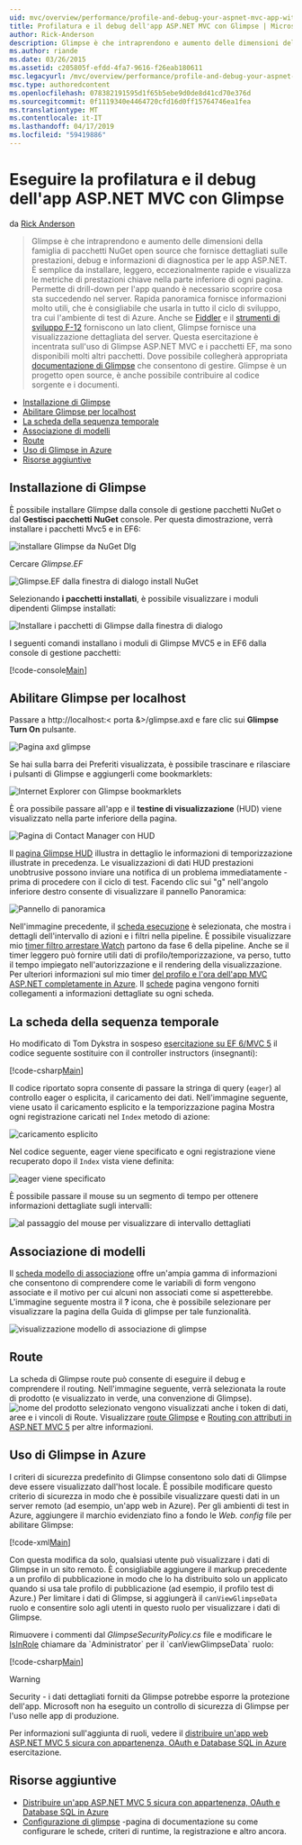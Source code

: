 ```yaml
---
uid: mvc/overview/performance/profile-and-debug-your-aspnet-mvc-app-with-glimpse
title: Profilatura e il debug dell'app ASP.NET MVC con Glimpse | Microsoft Docs
author: Rick-Anderson
description: Glimpse è che intraprendono e aumento delle dimensioni della famiglia di pacchetti NuGet open source che fornisce dettagliati sulle prestazioni, debug e informazioni di diagnostica per ASP.NET un...
ms.author: riande
ms.date: 03/26/2015
ms.assetid: c205805f-efdd-4fa7-9616-f26eab180611
msc.legacyurl: /mvc/overview/performance/profile-and-debug-your-aspnet-mvc-app-with-glimpse
msc.type: authoredcontent
ms.openlocfilehash: 078382191595d1f65b5ebe9d0de8d41cd70e376d
ms.sourcegitcommit: 0f1119340e4464720cfd16d0ff15764746ea1fea
ms.translationtype: MT
ms.contentlocale: it-IT
ms.lasthandoff: 04/17/2019
ms.locfileid: "59419886"
---
```

# <a name="profile-and-debug-your-aspnet-mvc-app-with-glimpse"></a>Eseguire la profilatura e il debug dell'app ASP.NET MVC con Glimpse

da [Rick Anderson]((https://twitter.com/RickAndMSFT))

> Glimpse è che intraprendono e aumento delle dimensioni della famiglia di pacchetti NuGet open source che fornisce dettagliati sulle prestazioni, debug e informazioni di diagnostica per le app ASP.NET. È semplice da installare, leggero, eccezionalmente rapide e visualizza le metriche di prestazioni chiave nella parte inferiore di ogni pagina. Permette di drill-down per l'app quando è necessario scoprire cosa sta succedendo nel server. Rapida panoramica fornisce informazioni molto utili, che è consigliabile che usarla in tutto il ciclo di sviluppo, tra cui l'ambiente di test di Azure. Anche se [Fiddler](http://www.telerik.com/fiddler) e il [strumenti di sviluppo F-12](https://msdn.microsoft.com/library/ie/gg589512(v=vs.85).aspx) forniscono un lato client, Glimpse fornisce una visualizzazione dettagliata del server. Questa esercitazione è incentrata sull'uso di Glimpse ASP.NET MVC e i pacchetti EF, ma sono disponibili molti altri pacchetti. Dove possibile collegherà appropriata [documentazione di Glimpse](http://getglimpse.com/Docs/) che consentono di gestire. Glimpse è un progetto open source, è anche possibile contribuire al codice sorgente e i documenti.


- [Installazione di Glimpse](#ig)
- [Abilitare Glimpse per localhost](#eg)
- [La scheda della sequenza temporale](#Time)
- [Associazione di modelli](#mb)
- [Route](#route)
- [Uso di Glimpse in Azure](#da)
- [Risorse aggiuntive](#addRes)

<a id="ig"></a>
## <a name="installing-glimpse"></a>Installazione di Glimpse

È possibile installare Glimpse dalla console di gestione pacchetti NuGet o dal **Gestisci pacchetti NuGet** console. Per questa dimostrazione, verrà installare i pacchetti Mvc5 e in EF6:

![installare Glimpse da NuGet Dlg](profile-and-debug-your-aspnet-mvc-app-with-glimpse/_static/image1.png)

Cercare *Glimpse.EF*

![Glimpse.EF dalla finestra di dialogo install NuGet](profile-and-debug-your-aspnet-mvc-app-with-glimpse/_static/image2.png)

Selezionando **i pacchetti installati**, è possibile visualizzare i moduli dipendenti Glimpse installati:

![Installare i pacchetti di Glimpse dalla finestra di dialogo](profile-and-debug-your-aspnet-mvc-app-with-glimpse/_static/image3.png)

I seguenti comandi installano i moduli di Glimpse MVC5 e in EF6 dalla console di gestione pacchetti:

[!code-console[Main](profile-and-debug-your-aspnet-mvc-app-with-glimpse/samples/sample1.cmd)]

<a id="eg"></a>
## <a name="enable-glimpse-for-localhost"></a>Abilitare Glimpse per localhost

Passare a http://localhost:&lt; porta &&gt;/glimpse.axd e fare clic sui <strong>Glimpse Turn On</strong> pulsante.

![Pagina axd glimpse](profile-and-debug-your-aspnet-mvc-app-with-glimpse/_static/image4.png)

Se hai sulla barra dei Preferiti visualizzata, è possibile trascinare e rilasciare i pulsanti di Glimpse e aggiungerli come bookmarklets:

![Internet Explorer con Glimpse bookmarklets](profile-and-debug-your-aspnet-mvc-app-with-glimpse/_static/image5.png)

È ora possibile passare all'app e il **testine di visualizzazione** (HUD) viene visualizzato nella parte inferiore della pagina.

![Pagina di Contact Manager con HUD](profile-and-debug-your-aspnet-mvc-app-with-glimpse/_static/image6.png)

Il [pagina Glimpse HUD](http://getglimpse.com/Docs/Heads-up-Display) illustra in dettaglio le informazioni di temporizzazione illustrate in precedenza. Le visualizzazioni di dati HUD prestazioni unobtrusive possono inviare una notifica di un problema immediatamente - prima di procedere con il ciclo di test. Facendo clic sui &quot;g&quot; nell'angolo inferiore destro consente di visualizzare il pannello Panoramica:

![Pannello di panoramica](profile-and-debug-your-aspnet-mvc-app-with-glimpse/_static/image7.png)

Nell'immagine precedente, il [scheda esecuzione](http://getglimpse.com/Docs/Execution-Tab) è selezionata, che mostra i dettagli dell'intervallo di azioni e i filtri nella pipeline. È possibile visualizzare mio [timer filtro arrestare Watch](http://www.nuget.org/packages/StopWatch/) partono da fase 6 della pipeline. Anche se il timer leggero può fornire utili dati di profilo/temporizzazione, va perso, tutto il tempo impiegato nell'autorizzazione e il rendering della visualizzazione. Per ulteriori informazioni sul mio timer [del profilo e l'ora dell'app MVC ASP.NET completamente in Azure](https://blogs.msdn.com/b/webdev/archive/2014/07/29/profile-and-time-your-asp-net-mvc-app-all-the-way-to-azure.aspx). Il [schede](http://getglimpse.com/Docs/Tabs) pagina vengono forniti collegamenti a informazioni dettagliate su ogni scheda.

<a id="Time"></a>
## <a name="the-timeline-tab"></a>La scheda della sequenza temporale

Ho modificato di Tom Dykstra in sospeso [esercitazione su EF 6/MVC 5](../getting-started/getting-started-with-ef-using-mvc/creating-an-entity-framework-data-model-for-an-asp-net-mvc-application.md) il codice seguente sostituire con il controller instructors (insegnanti):

[!code-csharp[Main](profile-and-debug-your-aspnet-mvc-app-with-glimpse/samples/sample2.cs?highlight=1,20-31)]

Il codice riportato sopra consente di passare la stringa di query (`eager`) al controllo eager o esplicita, il caricamento dei dati. Nell'immagine seguente, viene usato il caricamento esplicito e la temporizzazione pagina Mostra ogni registrazione caricati nel `Index` metodo di azione:

![caricamento esplicito](profile-and-debug-your-aspnet-mvc-app-with-glimpse/_static/image8.png)

Nel codice seguente, eager viene specificato e ogni registrazione viene recuperato dopo il `Index` vista viene definita:

![eager viene specificato](profile-and-debug-your-aspnet-mvc-app-with-glimpse/_static/image9.png)

È possibile passare il mouse su un segmento di tempo per ottenere informazioni dettagliate sugli intervalli:

![al passaggio del mouse per visualizzare di intervallo dettagliati](profile-and-debug-your-aspnet-mvc-app-with-glimpse/_static/image10.png)

<a id="mb"></a>
## <a name="model-binding"></a>Associazione di modelli

Il [scheda modello di associazione](http://getglimpse.com/Docs/Model-Binding-Tab) offre un'ampia gamma di informazioni che consentono di comprendere come le variabili di form vengono associate e il motivo per cui alcuni non associati come si aspetterebbe. L'immagine seguente mostra il **?** icona, che è possibile selezionare per visualizzare la pagina della Guida di glimpse per tale funzionalità.

![visualizzazione modello di associazione di glimpse](profile-and-debug-your-aspnet-mvc-app-with-glimpse/_static/image11.png)

<a id="route"></a>
## <a name="routes"></a>Route

 La scheda di Glimpse route può consente di eseguire il debug e comprendere il routing. Nell'immagine seguente, verrà selezionata la route di prodotto (e visualizzato in verde, una convenzione di Glimpse). ![nome del prodotto selezionato](profile-and-debug-your-aspnet-mvc-app-with-glimpse/_static/image12.png) vengono visualizzati anche i token di dati, aree e i vincoli di Route. Visualizzare [route Glimpse](http://getglimpse.com/Docs/Routes-Tab) e [Routing con attributi in ASP.NET MVC 5](https://blogs.msdn.com/b/webdev/archive/2013/10/17/attribute-routing-in-asp-net-mvc-5.aspx) per altre informazioni. 

<a id="da"></a>
## <a name="using-glimpse-on-azure"></a>Uso di Glimpse in Azure

I criteri di sicurezza predefinito di Glimpse consentono solo dati di Glimpse deve essere visualizzato dall'host locale. È possibile modificare questo criterio di sicurezza in modo che è possibile visualizzare questi dati in un server remoto (ad esempio, un'app web in Azure). Per gli ambienti di test in Azure, aggiungere il marchio evidenziato fino a fondo le *Web. config* file per abilitare Glimpse:

[!code-xml[Main](profile-and-debug-your-aspnet-mvc-app-with-glimpse/samples/sample3.xml?highlight=2-6)]

Con questa modifica da solo, qualsiasi utente può visualizzare i dati di Glimpse in un sito remoto. È consigliabile aggiungere il markup precedente a un profilo di pubblicazione in modo che lo ha distribuito solo un applicato quando si usa tale profilo di pubblicazione (ad esempio, il profilo test di Azure.) Per limitare i dati di Glimpse, si aggiungerà il `canViewGlimpseData` ruolo e consentire solo agli utenti in questo ruolo per visualizzare i dati di Glimpse.

Rimuovere i commenti dal *GlimpseSecurityPolicy.cs* file e modificare le [IsInRole](https://msdn.microsoft.com/library/system.security.principal.iprincipal.isinrole(v=vs.110).aspx) chiamare da `Administrator` per il `canViewGlimpseData` ruolo:

[!code-csharp[Main](profile-and-debug-your-aspnet-mvc-app-with-glimpse/samples/sample4.cs?highlight=6)]

> [!WARNING]
> Security - i dati dettagliati forniti da Glimpse potrebbe esporre la protezione dell'app. Microsoft non ha eseguito un controllo di sicurezza di Glimpse per l'uso nelle app di produzione.


Per informazioni sull'aggiunta di ruoli, vedere il [distribuire un'app web ASP.NET MVC 5 sicura con appartenenza, OAuth e Database SQL in Azure](https://azure.microsoft.com/documentation/articles/web-sites-dotnet-deploy-aspnet-mvc-app-membership-oauth-sql-database/) esercitazione.

<a id="addRes"></a>
## <a name="additional-resources"></a>Risorse aggiuntive

- [Distribuire un'app ASP.NET MVC 5 sicura con appartenenza, OAuth e Database SQL in Azure](https://azure.microsoft.com/documentation/articles/web-sites-dotnet-deploy-aspnet-mvc-app-membership-oauth-sql-database/)
- [Configurazione di glimpse](http://getglimpse.com/Docs/Configuration) -pagina di documentazione su come configurare le schede, criteri di runtime, la registrazione e altro ancora.
